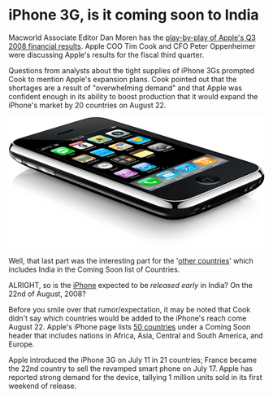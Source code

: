 # iPhone 3G, is it coming soon to India

Macworld Associate Editor Dan Moren has the <a href="http://www.macworld.com/article/134594/2008/07/liveupdate.html">play-by-play of Apple's Q3 2008 financial results</a>. Apple COO Tim Cook and CFO Peter Oppenheimer were discussing Apple's results for the fiscal third quarter.

Questions from analysts about the tight supplies of iPhone 3Gs prompted Cook to mention Apple's expansion plans. Cook pointed out that the shortages are a result of "overwhelming demand" and that Apple was confident enough in its ability to boost production that it would expand the iPhone's market by 20 countries on August 22.

<img class="medium right" src="/static/2008/iphone-3g.png" alt="Apple iPhone 3G" loading="lazy">

Well, that last part was the interesting part for the '<a href="http://www.apple.com/iphone/countries/">other countries</a>' which includes India in the Coming Soon list of Countries.

ALRIGHT, so is the <a href="http://www.apple.com/iphone/">iPhone</a> expected to be <em>released early</em> in India? On the 22nd of August, 2008?

Before you smile over that rumor/expectation, it may be noted that Cook didn't say which countries would be added to the iPhone's reach come August 22. Apple's iPhone page lists <a href="http://www.apple.com/iphone/countries/">50 countries</a> under a Coming Soon header that includes nations in Africa, Asia, Central and South America, and Europe.

Apple introduced the iPhone 3G on July 11 in 21 countries; France became the 22nd country to sell the revamped smart phone on July 17. Apple has reported strong demand for the device, tallying 1 million units sold in its first weekend of release.